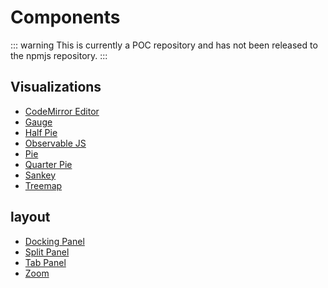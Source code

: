 # Components

::: warning
This is currently a POC repository and has not been released to the npmjs repository.
:::

## Visualizations

* [CodeMirror Editor](../packages/editor/src/codemirror)
* [Gauge](../packages/gauge/src/gauge)
* [Half Pie](../packages/pie/src/halfpie)
* [Observable JS](../packages/observable/src/observable)
* [Pie](../packages/pie/src/pie)
* [Quarter Pie](../packages/pie/src/quarterpie)
* [Sankey](../packages/sankey/src/sankey)
* [Treemap](../packages/treemap/src/treemap)

## layout

* [Docking Panel](../packages/layout/src/lumino/dockPanel)
* [Split Panel](../packages/layout/src/lumino/splitPanel)
* [Tab Panel](../packages/layout/src/lumino/tabPanel)
* [Zoom](../packages/layout/src/zoom)
